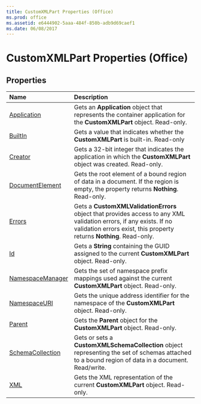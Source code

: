```yaml
---
title: CustomXMLPart Properties (Office)
ms.prod: office
ms.assetid: e6444902-5aaa-484f-850b-adb9d69caef1
ms.date: 06/08/2017
---
```



# CustomXMLPart Properties (Office)

## Properties



|**Name**|**Description**|
|:-----|:-----|
|[Application](customxmlpart-application-property-office.md)|Gets an  **Application** object that represents the container application for the **CustomXMLPart** object. Read-only.|
|[BuiltIn](customxmlpart-builtin-property-office.md)|Gets a value that indicates whether the  **CustomXMLPart** is built-in. Read-only|
|[Creator](customxmlpart-creator-property-office.md)|Gets a 32-bit integer that indicates the application in which the  **CustomXMLPart** object was created. Read-only.|
|[DocumentElement](customxmlpart-documentelement-property-office.md)|Gets the root element of a bound region of data in a document. If the region is empty, the property returns  **Nothing**. Read-only.|
|[Errors](customxmlpart-errors-property-office.md)|Gets a  **CustomXMLValidationErrors** object that provides access to any XML validation errors, if any exists. If no validation errors exist, this property returns **Nothing**. Read-only.|
|[Id](customxmlpart-id-property-office.md)|Gets a  **String** containing the GUID assigned to the current **CustomXMLPart** object. Read-only.|
|[NamespaceManager](customxmlpart-namespacemanager-property-office.md)|Gets the set of namespace prefix mappings used against the current  **CustomXMLPart** object. Read-only.|
|[NamespaceURI](customxmlpart-namespaceuri-property-office.md)|Gets the unique address identifier for the namespace of the  **CustomXMLPart** object. Read-only.|
|[Parent](customxmlpart-parent-property-office.md)|Gets the  **Parent** object for the **CustomXMLPart** object. Read-only.|
|[SchemaCollection](customxmlpart-schemacollection-property-office.md)|Gets or sets a  **CustomXMLSchemaCollection** object representing the set of schemas attached to a bound region of data in a document. Read/write.|
|[XML](customxmlpart-xml-property-office.md)|Gets the XML representation of the current  **CustomXMLPart** object. Read-only.|

